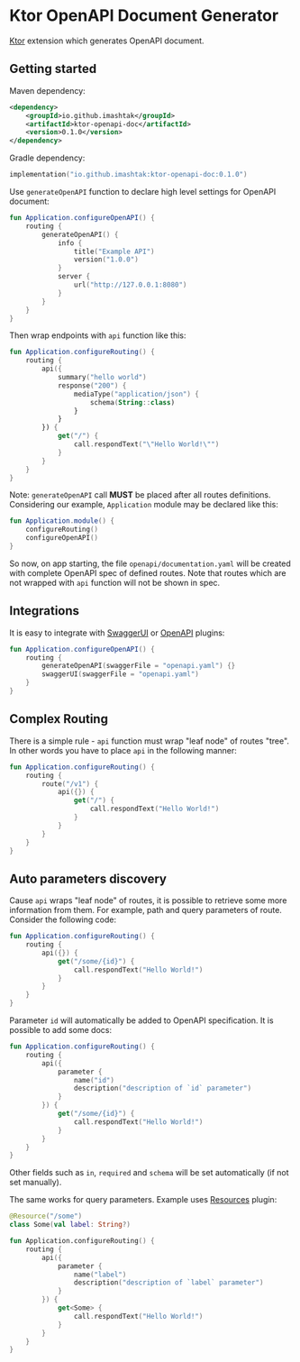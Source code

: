 # Ktor OpenAPI Document Generator

[Ktor](https://ktor.io) extension which generates OpenAPI document.

## Getting started

Maven dependency:

```xml
<dependency>
    <groupId>io.github.imashtak</groupId>
    <artifactId>ktor-openapi-doc</artifactId>
    <version>0.1.0</version>
</dependency>
```

Gradle dependency:

```kotlin
implementation("io.github.imashtak:ktor-openapi-doc:0.1.0")
```

Use `generateOpenAPI` function to declare high level settings for OpenAPI document:

```kotlin
fun Application.configureOpenAPI() {
    routing {
        generateOpenAPI() {
            info {
                title("Example API")
                version("1.0.0")
            }
            server {
                url("http://127.0.0.1:8080")
            }
        }
    }
}
```

Then wrap endpoints with `api` function like this:

```kotlin
fun Application.configureRouting() {
    routing {
        api({
            summary("hello world")
            response("200") {
                mediaType("application/json") {
                    schema(String::class)
                }
            }
        }) {
            get("/") {
                call.respondText("\"Hello World!\"")
            }
        }
    }
}
```

Note: `generateOpenAPI` call **MUST** be placed after all routes definitions. Considering our example, `Application` module may be declared like this:

```kotlin
fun Application.module() {
    configureRouting()
    configureOpenAPI()
}
```

So now, on app starting, the file `openapi/documentation.yaml` will be created with complete OpenAPI spec of defined routes. Note that routes which are not wrapped with `api` function will not be shown in spec.

## Integrations

It is easy to integrate with [SwaggerUI](https://ktor.io/docs/swagger-ui.html) or [OpenAPI](https://ktor.io/docs/openapi.html) plugins:

```kotlin
fun Application.configureOpenAPI() {
    routing {
        generateOpenAPI(swaggerFile = "openapi.yaml") {}
        swaggerUI(swaggerFile = "openapi.yaml")
    }
}
```

## Complex Routing

There is a simple rule - `api` function must wrap "leaf node" of routes "tree". In other words you have to place `api` in the following manner:

```kotlin
fun Application.configureRouting() {
    routing {
        route("/v1") {
            api({}) {
                get("/") {
                    call.respondText("Hello World!")
                }
            }
        }
    }
}
```

## Auto parameters discovery

Cause `api` wraps "leaf node" of routes, it is possible to retrieve some more information from them. For example, path and query parameters of route. Consider the following code:

```kotlin
fun Application.configureRouting() {
    routing {
        api({}) {
            get("/some/{id}") {
                call.respondText("Hello World!")
            }
        }
    }
}
```

Parameter `id` will automatically be added to OpenAPI specification. It is possible to add some docs:

```kotlin
fun Application.configureRouting() {
    routing {
        api({
            parameter {
                name("id")
                description("description of `id` parameter")
            }
        }) {
            get("/some/{id}") {
                call.respondText("Hello World!")
            }
        }
    }
}
```

Other fields such as `in`, `required` and `schema` will be set automatically (if not set manually).

The same works for query parameters. Example uses [Resources](https://ktor.io/docs/type-safe-routing.html) plugin:

```kotlin
@Resource("/some")
class Some(val label: String?)

fun Application.configureRouting() {
    routing {
        api({
            parameter {
                name("label")
                description("description of `label` parameter")
            }
        }) {
            get<Some> {
                call.respondText("Hello World!")
            }
        }
    }
}
```

